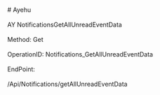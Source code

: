 <br>#     Ayehu</br>
<br>AY NotificationsGetAllUnreadEventData</br>
<br>Method: Get</br>
<br>OperationID: Notifications_GetAllUnreadEventData</br>
<br>EndPoint:</br>
<br>/Api/Notifications/getAllUnreadEventData</br>
